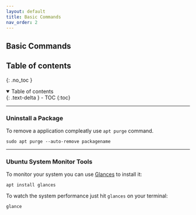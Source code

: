```yaml
---
layout: default
title: Basic Commands
nav_order: 2
---
```

Basic Commands
---

## Table of contents
{: .no_toc }

<details open markdown="block">
  <summary>
    Table of contents
  </summary>
  {: .text-delta }
- TOC
{:toc}
</details>

---

### Uninstall a Package

To remove a application compleatly use `apt purge` command.

```console
sudo apt purge --auto-remove packagename
```
---

### Ubuntu System Monitor Tools

To monitor your system you can use [Glances](https://nicolargo.github.io/glances/) to install it:

```console
apt install glances
```

To watch the system performance just hit `glances` on your terminal:

```console
glance
```

